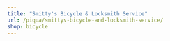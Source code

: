 ```yaml
---
title: "Smitty's Bicycle & Locksmith Service"
url: /piqua/smittys-bicycle-and-locksmith-service/
shop: bicycle
---
```

